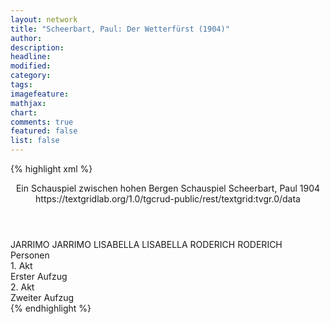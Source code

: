 ```yaml
---
layout: network
title: "Scheerbart, Paul: Der Wetterfürst (1904)"
author:
description:
headline:
modified:
category:
tags:
imagefeature:
mathjax:
chart:
comments: true
featured: false
list: false
---
```

{% highlight xml %}
<?xml-model href="http://raw.githubusercontent.com/DLiNa/project/master/rules/lina.rnc"?><?xml-model href="http://raw.githubusercontent.com/DLiNa/project/master/rules/lina.sch"?>
<play xmlns="http://lina.digital">
  <header>
    <title>Der Wetterfürst</title>
    <subtitle>Ein Schauspiel zwischen hohen Bergen</subtitle>
    <genretitle>Schauspiel</genretitle>
    <author>Scheerbart, Paul</author>
    <date type="print" when="1904">1904</date>
    <date type="premiere"/>
    <date type="written"/>
    <source>https://textgridlab.org/1.0/tgcrud-public/rest/textgrid:tvgr.0/data</source>
  </header>
  <personae>
    <character>
      <name>JARRIMO</name>
      <alias xml:id="jarrimo">
        <name>JARRIMO</name>
      </alias>
    </character>
    <character>
      <name>LISABELLA</name>
      <alias xml:id="lisabella">
        <name>LISABELLA</name>
      </alias>
    </character>
    <character>
      <name>RODERICH</name>
      <alias xml:id="roderich">
        <name>RODERICH</name>
      </alias>
    </character>
  </personae>
  <text>
    <div>
      <head>Personen</head>
    </div>
    <div>
      <head>1. Akt</head>
      <div>
        <head>Erster Aufzug</head>
        <sp who="#jarrimo">
          <amount n="12" unit="speech_acts"/>
          <amount n="93" unit="words"/>
          <amount n="10" unit="lines"/>
          <amount n="508" unit="chars"/>
        </sp>
        <sp who="#lisabella">
          <amount n="8" unit="speech_acts"/>
          <amount n="91" unit="words"/>
          <amount n="7" unit="lines"/>
          <amount n="450" unit="chars"/>
        </sp>
        <sp who="#roderich">
          <amount n="3" unit="speech_acts"/>
          <amount n="23" unit="words"/>
          <amount n="3" unit="lines"/>
          <amount n="111" unit="chars"/>
        </sp>
      </div>
    </div>
    <div>
      <head>2. Akt</head>
      <div>
        <head>Zweiter Aufzug</head>
        <sp who="#lisabella">
          <amount n="14" unit="speech_acts"/>
          <amount n="92" unit="words"/>
          <amount n="14" unit="lines"/>
          <amount n="508" unit="chars"/>
        </sp>
        <sp who="#jarrimo">
          <amount n="5" unit="speech_acts"/>
          <amount n="24" unit="words"/>
          <amount n="5" unit="lines"/>
          <amount n="114" unit="chars"/>
        </sp>
        <sp who="#roderich">
          <amount n="7" unit="speech_acts"/>
          <amount n="60" unit="words"/>
          <amount n="7" unit="lines"/>
          <amount n="329" unit="chars"/>
        </sp>
      </div>
    </div>
  </text>
</play>
{% endhighlight %}